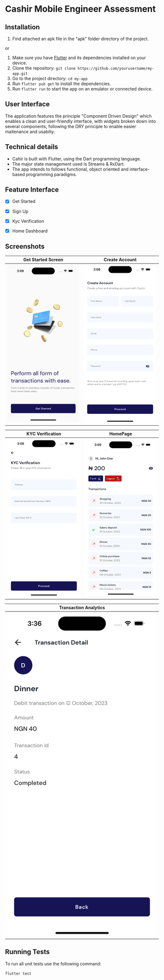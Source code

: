 # Cashir Mobile Engineer Assessment


## Installation
1. Find attached an apk file in the "apk" folder directory of the project.

or 

1. Make sure you have [Flutter](https://flutter.dev/docs/get-started/install) and its dependencies installed on your device.
2. Clone the repository: `git clone https://github.com/yourusername/my-app.git`
3. Go to the project directory: `cd my-app`
4. Run `flutter pub get` to install the dependencies.
5. Run `flutter run` to start the app on an emulator or connected device.


## User Interface
The application features the principle "Component Driven Design" which enables a clean and user-friendly interface, with widgets broken down into several components, following the DRY principle to enable easier maitenance and usabiliy.

## Technical details
- Cahir is built with Flutter, using the Dart programming language.
- The major state management used is Streams & RxDart.
- The app intends to follows functional, object oriented and interface-based programming paradigms.


## Feature Interface
- [x] Get Started 
- [x] Sign Up
- [x] Kyc Verification
- [x] Home Dashboard


## Screenshots

| Get Started Screen | Create Account | 
|    :---:     |     :---:      |  
| <img src="graphics/get_started.png" width="500">   | <img src="graphics/sign_up.png" width="500">   |

| KYC Verification  | HomePage  | 
|    :---:     |     :---:      |  
| <img src="graphics/kyc_page.png" width="500">   | <img src="graphics/homepage.png" width="500">   |

| Transaction Analytics | 
|    :---:     |   
| <img src="graphics/details.png" width="500">   | 

## Running Tests 

To run all unit tests use the following command:

```flutter test```
